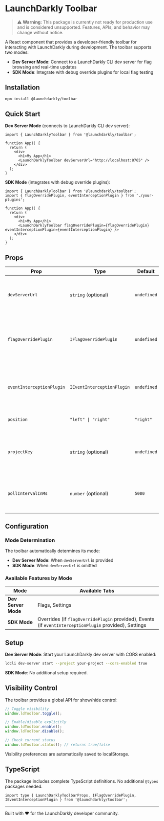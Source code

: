 # LaunchDarkly Toolbar

> ⚠️ **Warning:** This package is currently not ready for production use and is considered unsupported. Features, APIs, and behavior may change without notice.

A React component that provides a developer-friendly toolbar for interacting with LaunchDarkly during development. The toolbar supports two modes:

- **Dev Server Mode**: Connect to a LaunchDarkly CLI dev server for flag browsing and real-time updates
- **SDK Mode**: Integrate with debug override plugins for local flag testing

## Installation

```bash
npm install @launchdarkly/toolbar
```

## Quick Start

**Dev Server Mode** (connects to LaunchDarkly CLI dev server):

```tsx
import { LaunchDarklyToolbar } from '@launchdarkly/toolbar';

function App() {
  return (
    <div>
      <h1>My App</h1>
      <LaunchDarklyToolbar devServerUrl="http://localhost:8765" />
    </div>
  );
}
```

**SDK Mode** (integrates with debug override plugins):

```tsx
import { LaunchDarklyToolbar } from '@launchdarkly/toolbar';
import { flagOverridePlugin, eventInterceptionPlugin } from './your-plugins';

function App() {
  return (
    <div>
      <h1>My App</h1>
      <LaunchDarklyToolbar flagOverridePlugin={flagOverridePlugin} eventInterceptionPlugin={eventInterceptionPlugin} />
    </div>
  );
}
```

## Props

| Prop                      | Type                       | Default     | Description                                                               |
| ------------------------- | -------------------------- | ----------- | ------------------------------------------------------------------------- |
| `devServerUrl`            | `string` (optional)        | `undefined` | URL of your LaunchDarkly dev server. If provided, enables Dev Server Mode |
| `flagOverridePlugin`      | `IFlagOverridePlugin`      | `undefined` | Debug override plugin for SDK Mode. Shows Overrides tab when provided     |
| `eventInterceptionPlugin` | `IEventInterceptionPlugin` | `undefined` | Event interception plugin for SDK Mode. Enables Events tab functionality  |
| `position`                | `"left" \| "right"`        | `"right"`   | Position of the toolbar on screen                                         |
| `projectKey`              | `string` (optional)        | `undefined` | Optional project key for multi-project setups (Dev Server Mode only)      |
| `pollIntervalInMs`        | `number` (optional)        | `5000`      | Polling interval for dev server updates (Dev Server Mode only)            |

## Configuration

### Mode Determination

The toolbar automatically determines its mode:

- **Dev Server Mode**: When `devServerUrl` is provided
- **SDK Mode**: When `devServerUrl` is omitted

### Available Features by Mode

| Mode                | Available Tabs                                                                                         |
| ------------------- | ------------------------------------------------------------------------------------------------------ |
| **Dev Server Mode** | Flags, Settings                                                                                        |
| **SDK Mode**        | Overrides (if `flagOverridePlugin` provided), Events (if `eventInterceptionPlugin` provided), Settings |

## Setup

**Dev Server Mode**: Start your LaunchDarkly dev server with CORS enabled:

```bash
ldcli dev-server start --project your-project --cors-enabled true
```

**SDK Mode**: No additional setup required.

## Visibility Control

The toolbar provides a global API for show/hide control:

```javascript
// Toggle visibility
window.ldToolbar.toggle();

// Enable/disable explicitly
window.ldToolbar.enable();
window.ldToolbar.disable();

// Check current status
window.ldToolbar.status(); // returns true/false
```

Visibility preferences are automatically saved to localStorage.

## TypeScript

The package includes complete TypeScript definitions. No additional `@types` packages needed.

```tsx
import type { LaunchDarklyToolbarProps, IFlagOverridePlugin, IEventInterceptionPlugin } from '@launchdarkly/toolbar';
```

---

Built with ❤️ for the LaunchDarkly developer community.
